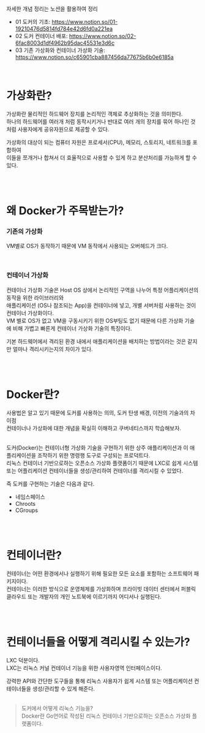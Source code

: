 
<br />    

자세한 개념 정리는 노션을 활용하여 정리   
* 01 도커의 기초: <https://www.notion.so/01-19210476d5814fd784e42d6fd0a221ea>
* 02 도커 컨테이너 배포: <https://www.notion.so/02-6fac8003d1df4962b95dac45531e3d6c>
* 03 기존 가상화와 컨테이너 가상화 기술: <https://www.notion.so/c65901cba887456da77675b6b0e6185a>   
<br />        




# 가상화란?
가상화란 물리적인 하드웨어 장치를 논리적인 객체로 추상화하는 것을 의미한다.     
하나의 하드웨어를 여러개 처럼 동작시키거나 반대로 여러 개의 장치를 묶어 하나인 것처럼 사용자에게 공유자원으로 제공할 수 있다.

가상화의 대상이 되는 컴퓨터 자원은 프로세서(CPU), 메모리, 스토리지, 네트워크를 포함하여    
이들을 쪼개거나 합쳐서 더 효율적으로 사용할 수 있게 하고 분산처리를 가능하게 할 수 있다.


<br />      
<br />      



# 왜 Docker가 주목받는가?   
### 기존의 가상화   
VM별로 OS가 동작하기 때문에 VM 동작에서 사용되는 오버헤드가 크다.   

<br />  

### 컨테이너 가상화   
컨테이너 가상화 기술은 Host OS 상에서 논리적인 구역을 나누어 특정 어플리케이션의 동작을 위한 라이브러리와    
애플리케이션 (OS나 참조되는 App)을 컨테이너에 넣고, 개별 서버처럼 사용하는 것이 컨테이너 가상화이다.       
VM 별로 OS가 없고 VM을 구동시키기 위한 OS부팅도 없기 때문에 다른 가상화 기술에 비해 가볍고 빠른게 컨테이너 가상화 기술의 특징이다.       

기본 하드웨어에서 격리된 환경 내에서 애플리케이션을 배치하는 방법이라는 것은 같지만 얼마나 격리시키는지의 차이가 있다. 

<br />      
<br />      


# Docker란?      
사용법은 알고 있기 때문에 도커를 사용하는 의의, 도커 탄생 배경, 이전의 기술과의 차이점   
컨테이너나 가상화에 대한 개념을 확실히 이해하고 쿠버네티스까지 학습해보자.     
<br />            


도커(Docker)는 컨테이너형 가상화 기술을 구현하기 위한 상주 애플리케이션과 이 애플리케이션을 조작하기 위한 명령행 도구로 구성되는 프로덕트다.        
리눅스 컨테이너 기반으로하는 오픈소스 가상화 플랫폼이기 때문에 LXC로 쉽게 시스템 또는 어플리케이션 컨테이너들을 생성/관리하여 컨테이너를 격리시킬 수 있었다.      

즉 도커를 구현하는 기술은 다음과 같다. 
* 네임스페이스
* Chroots 
* CGroups




<br />      
<br />     

# 컨테이너란? 
컨테이너는 어떤 환경에서나 실행하기 위해 필요한 모든 요소를 포함하는 소프트웨어 패키지이다.           
컨테이너는 이러한 방식으로 운영체제를 가상화하며 프라이빗 데이터 센터에서 퍼블릭 클라우드 또는 개발자의 개인 노트북에 이르기까지 어디서나 실행된다.        


<br />      
<br />       


# 컨테이너들을 어떻게 격리시킬 수 있는가?   

LXC 덕분이다.    
LXC는 리눅스 커널 컨테이너 기능을 위한 사용자영역 인터페이스이다.     

강력한 API와 간단한 도구들을 통해 리눅스 사용자가 쉽게 시스템 또는 어플리케이션 컨테이너들을 생성/관리할 수 있게 해준다.     
<br />    

> 도커에서 어떻게 리눅스 기능을?      
> Docker란 Go언어로 작성된 리눅스 컨테이너 기반으로하는 오픈소스 가상화 플랫폼이다.    

<br />       



  
